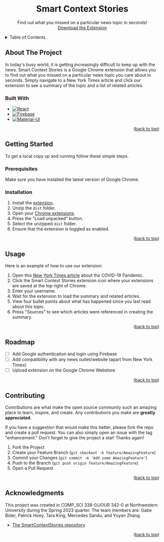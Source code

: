 <br />
<div align="center">
  <h1 align="center">Smart Context Stories</h1>
  <p align="center">
    Find out what you missed on a particular news topic in seconds!
    <br />
    <a href="https://github.com/patrickhoey20/SmartContextStories/releases/tag/v1.0.0">Download the Extension</a>
  </p>
</div>

<details>
  <summary>Table of Contents</summary>
  <ol>
    <li>
      <a href="#about-the-project">About The Project</a>
      <ul>
        <li><a href="#built-with">Built With</a></li>
      </ul>
    </li>
    <li>
      <a href="#getting-started">Getting Started</a>
      <ul>
        <li><a href="#prerequisites">Prerequisites</a></li>
        <li><a href="#installation">Installation</a></li>
      </ul>
    </li>
    <li><a href="#usage">Usage</a></li>
    <li><a href="#roadmap">Roadmap</a></li>
    <li><a href="#contributing">Contributing</a></li>
    <li><a href="#acknowledgments">Acknowledgments</a></li>
  </ol>
</details>

## About The Project

In today's busy world, it is getting increasingly difficult to keep up with the news. Smart Context Stories is a Google Chrome extension that allows you to find out what you missed on a particular news topic you care about in seconds. Simply navigate to a New York Times article and click our extension to see a summary of the topic and a list of related articles.

### Built With

* [![React][React.js]][React-url]
* [![Firebase][Firebase.com]][Firebase-url]
* [![Material-UI][Mui.com]][Material-url]

<p align="right">(<a href="#readme-top">back to top</a>)</p>

## Getting Started

To get a local copy up and running follow these simple steps.

### Prerequisites

Make sure you have installed the latest version of Google Chrome.

### Installation

1. Install the [extension](https://github.com/patrickhoey20/SmartContextStories/releases/tag/v1.0.0).
2. Unzip the `dist` folder.
3. Open your [Chrome extensions](chrome://extensions/).
4. Press the "Load unpacked" button.
5. Select the unzipped `dist` folder.
6. Ensure that the extension is toggled as enabled.

<p align="right">(<a href="#readme-top">back to top</a>)</p>

## Usage

Here is an example of how to use our extension:

1. Open this [New York Times article](https://www.nytimes.com/2023/05/12/travel/covid-vaccine-mandate-us.html) about the COVID-19 Pandemic.
2. Click the Smart Context Stories extension icon where your extensions are saved at the top right of Chrome.
3. Enter your username.
4. Wait for the extension to load the summary and related articles.
5. View four bullet points about what has happened since you last read about this topic.
6. Press "Sources" to see which articles were referenced in creating the summary.

<p align="right">(<a href="#readme-top">back to top</a>)</p>

## Roadmap

- [ ] Add Google authentication and login using Firebase
- [ ] Add compatibility with any news outlet/website (apart from New York Times)
- [ ] Upload extension on the Google Chrome Webstore

<p align="right">(<a href="#readme-top">back to top</a>)</p>

## Contributing

Contributions are what make the open source community such an amazing place to learn, inspire, and create. Any contributions you make are **greatly appreciated**.

If you have a suggestion that would make this better, please fork the repo and create a pull request. You can also simply open an issue with the tag "enhancement."
Don't forget to give the project a star! Thanks again!

1. Fork the Project
2. Create your Feature Branch (`git checkout -b feature/AmazingFeature`)
3. Commit your Changes (`git commit -m 'Add some AmazingFeature'`)
4. Push to the Branch (`git push origin feature/AmazingFeature`)
5. Open a Pull Request

<p align="right">(<a href="#readme-top">back to top</a>)</p>

## Acknowledgments

This project was created in COMP_SCI 338-0/JOUR 342-0 at Northwestern University during the Spring 2023 quarter. The team members are: Gabe Bider, Patrick Hoey, Tara King, Mercedes Sandu, and Yuyan Zhang.

* [The SmartContextStories repository](https://github.com/patrickhoey20/SmartContextStories)

<p align="right">(<a href="#readme-top">back to top</a>)</p>

[contributors-shield]: https://img.shields.io/github/contributors/othneildrew/Best-README-Template.svg?style=for-the-badge
[React.js]: https://img.shields.io/badge/React-20232A?style=for-the-badge&logo=react&logoColor=61DAFB
[React-url]: https://reactjs.org/
[Firebase-url]: https://firebase.google.com/
[Firebase.com]: https://img.shields.io/badge/firebase-ffca28?style=for-the-badge&logo=firebase&logoColor=black
[Material-url]: https://mui.com/
[Mui.com]: https://img.shields.io/badge/Material--UI-20232A?style=for-the-badge&logo=material-ui&logoColor=61DAFB